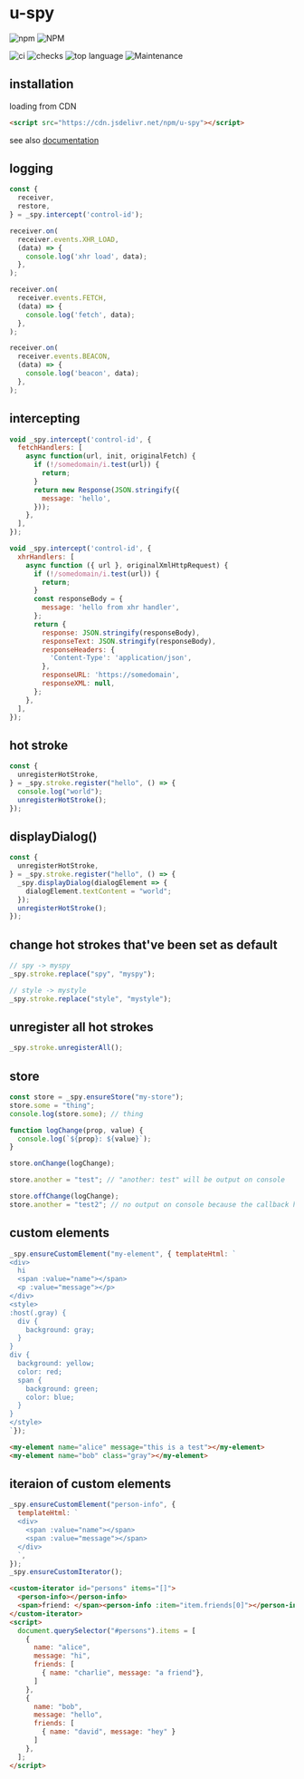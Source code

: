 # u-spy

![npm](https://img.shields.io/npm/v/u-spy?style=for-the-badge&logo=npm)
![NPM](https://img.shields.io/npm/l/u-spy?style=for-the-badge&logo=npm)

![ci](https://img.shields.io/github/actions/workflow/status/tomsdoo/u-spy/ci.yml?style=social&logo=github)
![checks](https://img.shields.io/github/check-runs/tomsdoo/u-spy/main?style=social&logo=github)
![top language](https://img.shields.io/github/languages/top/tomsdoo/u-spy?style=social&logo=typescript)
![Maintenance](https://img.shields.io/maintenance/yes/2025?style=social&logo=github)

## installation

loading from CDN

``` html
<script src="https://cdn.jsdelivr.net/npm/u-spy"></script>
```

see also [documentation](https://tomsdoo.github.io/u-spy/)

## logging

``` js
const {
  receiver,
  restore,
} = _spy.intercept('control-id');

receiver.on(
  receiver.events.XHR_LOAD,
  (data) => {
    console.log('xhr load', data);
  },
);

receiver.on(
  receiver.events.FETCH,
  (data) => {
    console.log('fetch', data);
  },
);

receiver.on(
  receiver.events.BEACON,
  (data) => {
    console.log('beacon', data);
  },
);
```

## intercepting

``` js
void _spy.intercept('control-id', {
  fetchHandlers: [
    async function(url, init, originalFetch) {
      if (!/somedomain/i.test(url)) {
        return;
      }
      return new Response(JSON.stringify({
        message: 'hello',
      }));
    },
  ],
});
```

``` js
void _spy.intercept('control-id', {
  xhrHandlers: [
    async function ({ url }, originalXmlHttpRequest) {
      if (!/somedomain/i.test(url)) {
        return;
      }
      const responseBody = {
        message: 'hello from xhr handler',
      };
      return {
        response: JSON.stringify(responseBody),
        responseText: JSON.stringify(responseBody),
        responseHeaders: {
          'Content-Type': 'application/json',
        },
        responseURL: 'https://somedomain',
        responseXML: null,
      };
    },
  ],
});
```

## hot stroke

``` js
const {
  unregisterHotStroke,
} = _spy.stroke.register("hello", () => {
  console.log("world");
  unregisterHotStroke();
});
```

## displayDialog()

``` js
const {
  unregisterHotStroke,
} = _spy.stroke.register("hello", () => {
  _spy.displayDialog(dialogElement => {
    dialogElement.textContent = "world";
  });
  unregisterHotStroke();
});
```

## change hot strokes that've been set as default

``` js
// spy -> myspy
_spy.stroke.replace("spy", "myspy");

// style -> mystyle
_spy.stroke.replace("style", "mystyle");
```

## unregister all hot strokes

``` js
_spy.stroke.unregisterAll();
```

## store

``` js
const store = _spy.ensureStore("my-store");
store.some = "thing";
console.log(store.some); // thing

function logChange(prop, value) {
  console.log(`${prop}: ${value}`);
}

store.onChange(logChange);

store.another = "test"; // "another: test" will be output on console

store.offChange(logChange);
store.another = "test2"; // no output on console because the callback had been off
```

## custom elements

``` js
_spy.ensureCustomElement("my-element", { templateHtml: `
<div>
  hi
  <span :value="name"></span>
  <p :value="message"></p>
</div>
<style>
:host(.gray) {
  div {
    background: gray;
  }
}
div {
  background: yellow;
  color: red;
  span {
    background: green;
    color: blue;
  }
}
</style>
`});

```
``` html
<my-element name="alice" message="this is a test"></my-element>
<my-element name="bob" class="gray"></my-element>
```

## iteraion of custom elements

``` js
_spy.ensureCustomElement("person-info", {
  templateHtml: `
  <div>
    <span :value="name"></span>
    <span :value="message"></span>
  </div>
  `,
});
_spy.ensureCustomIterator();
```
``` html
<custom-iterator id="persons" items="[]">
  <person-info></person-info>
  <span>friend: </span><person-info :item="item.friends[0]"></person-info>
</custom-iterator>
<script>
  document.querySelector("#persons").items = [
    {
      name: "alice",
      message: "hi",
      friends: [
        { name: "charlie", message: "a friend"},
      ]
    },
    {
      name: "bob",
      message: "hello",
      friends: [
        { name: "david", message: "hey" }
      ]
    },
  ];
</script>
```
